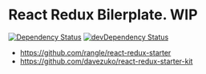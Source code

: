 React Redux Bilerplate. WIP
=======================

[![Dependency Status](https://david-dm.org/depcheck/depcheck.png)](https://david-dm.org/depcheck/depcheck) [![devDependency Status](https://david-dm.org/depcheck/depcheck/dev-status.png)](https://david-dm.org/depcheck/depcheck#info=devDependencies)

* https://github.com/rangle/react-redux-starter
* https://github.com/davezuko/react-redux-starter-kit
